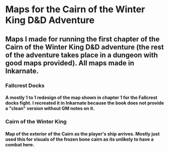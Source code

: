 # Maps for the Cairn of the Winter King D&D Adventure
## Maps I made for running the first chapter of the Cairn of the Winter King D&D adventure (the rest of the adventure takes place in a dungeon with good maps provided). All maps made in Inkarnate.

### Fallcrest Docks
#### A mostly 1 to 1 redesign of the map shown in chapter 1 for the Fallcrest docks fight. I recreated it in Inkarnate because the book does not provide a "clean" version without GM notes on it.

### Cairn of the Winter King
#### Map of the exterior of the Cairn as the player's ship arrives. Mostly just used this for visuals of the frozen bone cairn as its unlikely to have a combat here.

